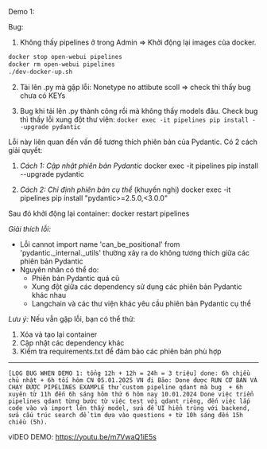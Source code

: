 Demo 1: 

Bug: 
1. Không thấy pipelines ở trong Admin => Khởi động lại images của docker. 
```bash
docker stop open-webui pipelines
docker rm open-webui pipelines
./dev-docker-up.sh
```

2. Tải lên .py mà gặp lỗi: Nonetype no attibute scoll => check thì thấy bug chưa có KEYs 

3. Bug khi tải lên .py thành công rồi mà không thấy models đâu. 
Check bug thì thấy lỗi xung đột thư viện: `docker exec -it pipelines pip install --upgrade pydantic`


Lỗi này liên quan đến vấn đề tương thích phiên bản của Pydantic. Có 2 cách giải quyết:

1. *Cách 1: Cập nhật phiên bản Pydantic*
docker exec -it pipelines pip install --upgrade pydantic

2. *Cách 2: Chỉ định phiên bản cụ thể* (khuyến nghị)
docker exec -it pipelines pip install "pydantic>=2.5.0,<3.0.0"

Sau đó khởi động lại container:
docker restart pipelines

*Giải thích lỗi:*
- Lỗi cannot import name 'can_be_positional' from 'pydantic._internal._utils' thường xảy ra do không tương thích giữa các phiên bản Pydantic
- Nguyên nhân có thể do:
  - Phiên bản Pydantic quá cũ
  - Xung đột giữa các dependency sử dụng các phiên bản Pydantic khác nhau
  - Langchain và các thư viện khác yêu cầu phiên bản Pydantic cụ thể

*Lưu ý:* Nếu vẫn gặp lỗi, bạn có thể thử:
1. Xóa và tạo lại container
2. Cập nhật các dependency khác
3. Kiểm tra requirements.txt để đảm bảo các phiên bản phù hợp


----
```
[LOG BUG WHEN DEMO 1: tổng 12h + 12h = 24h = 3 triệu] done: 6h chiều chủ nhật + 6h tối hôm CN 05.01.2025 VN đi Bão: Done được RUN CƠ BẢN VÀ CHẠY ĐƯỢC PIPELINES EXAMPLE thử custom pipeline qdant mà bug  + 6h xuyên từ 11h đến 6h sáng hôm thứ 6 hôm nay 10.01.2024 Done việc triển pipelines qdant từng bước từ việc test với qdant riêng, đến việc lắp code vào và import lên thấy model, sửa để UI hiển trùng với backend, sửa cấu trúc search để tìm dựa vào questions + từ 10h sáng đến 15h chiều (5h). 
```

vIDEO DEMO: https://youtu.be/m7VwaQ1iE5s